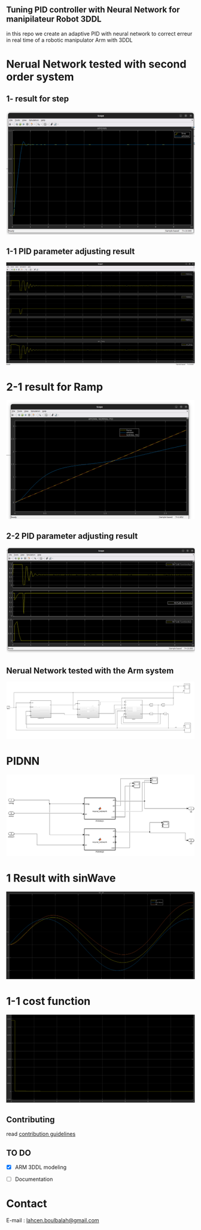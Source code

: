 ## Tuning PID controller with Neural Network for manipilateur Robot 3DDL
in this repo we create an adaptive PID with neural network to correct erreur in real time of a robotic manipulator Arm with 3DDL

# Nerual Network tested with second order system

## 1- result for step 
![](img/step2.png) 
## 1-1 PID parameter adjusting result
![](img/pidStep.png) 

# 2-1 result for Ramp
![](img/ramp1.png) 
## 2-2 PID parameter adjusting result
![](img/rampPID.png) 

## Nerual Network tested with the Arm system
![](img/blocSystem.png) 
# PIDNN
![](img/pidnn.png)

# 1 Result with sinWave
![](img/outputSystem.png)

# 1-1 cost function
![](img/fctCout.png)

## Contributing

read [contribution guidelines](https://github.com/misarb/SpiderKDP/blob/master/CONTRIBUTING.md)


## TO DO
- [x] ARM 3DDL modeling
- [ ] Documentation
 

# Contact
E-mail : lahcen.boulbalah@gmail.com
